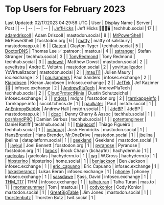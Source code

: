 # Top Users for February 2023
Last Updated: 02/17/2023 04:29:56 UTC
| User | Display Name | Server | Post |
| -- | -- | -- | -- |
| [JeffHicks](https://techhub.social/@JeffHicks) | Jeff Hicks 🐶🎼🍷🖥️ | techhub.social | 17 |
| [adamdriscoll](https://mastodon.social/@adamdriscoll) | Adam Driscoll | mastodon.social | 8 |
| [MrPowerShell](https://fosstodon.org/@MrPowerShell) | MrPowerShell | fosstodon.org | 6 |
| [matty](https://mastodonapp.uk/@matty) | matty of salisbury | mastodonapp.uk | 6 |
| [Clatent](https://techhub.social/@Clatent) | Clayton Tyger | techhub.social | 5 |
| [DoctorDNS](https://masto.ai/@DoctorDNS) | Thomas Lee ✅ :patreon: | masto.ai | 4 |
| [sstranger](https://techhub.social/@sstranger) | Stefan Stranger | techhub.social | 3 |
| [TonyRedmond](https://techhub.social/@TonyRedmond) | Tony Redmond | techhub.social | 3 |
| [mdowst](https://mastodon.social/@mdowst) | Matthew Dowst | mastodon.social | 2 |
| [aeveltstra](https://mastodon.social/@aeveltstra) | André E. Veltstra | mastodon.social | 2 |
| [yovirtualizador](https://mastodon.social/@yovirtualizador) | YoVirtualizador | mastodon.social | 2 |
| [jmau111](https://ioc.exchange/@jmau111) | Julien Maury | ioc.exchange | 2 |
| [paulsanders](https://infosec.exchange/@paulsanders) | Paul Sanders | infosec.exchange | 2 |
| [Kjacobsen](https://infosec.exchange/@Kjacobsen) | Kieran Jacobsen | infosec.exchange | 2 |
| [JefTek](https://infosec.exchange/@JefTek) | Jef Kazimer😶‍🌫️ | infosec.exchange | 2 |
| [AndrewPlaTech](https://techhub.social/@AndrewPlaTech) | AndrewPlaTech | techhub.social | 2 |
| [CloudProtectNinja](https://infosec.exchange/@CloudProtectNinja) | Dustin Schutzeichel | infosec.exchange | 2 |
| [mdgrs](https://fosstodon.org/@mdgrs) | mdgrs | fosstodon.org | 2 |
| [tarnkappeinfo](https://social.tchncs.de/@tarnkappeinfo) | Tarnkappe.info | social.tchncs.de | 1 |
| [paulkater](https://mstdn.social/@paulkater) | Paul | mstdn.social | 1 |
| [AnEntropyBubble](https://mstdn.social/@AnEntropyBubble) | Andrew Hall | mstdn.social | 1 |
| [JdeBP](https://mastodonapp.uk/@JdeBP) | JdeBP | mastodonapp.uk | 1 |
| [dcac](https://techhub.social/@dcac) | Denny Cherry & Assoc | techhub.social | 1 |
| [poshlandPRO](https://techhub.social/@poshlandPRO) | Damian Garbus | techhub.social | 1 |
| [potentengineer](https://techhub.social/@potentengineer) | Daniel Ratliff | techhub.social | 1 |
| [thiagocsf](https://techhub.social/@thiagocsf) | Thiago Figueiró | techhub.social | 1 |
| [joshooaj](https://mastodon.social/@joshooaj) | Josh Hendricks | mastodon.social | 1 |
| [HansBrender](https://mastodon.social/@HansBrender) | Hans Brender, Mr.OneDrive | mastodon.social | 1 |
| [jbelina](https://dataplatform.social/@jbelina) | jbelina | dataplatform.social | 1 |
| [geekland](https://mastodon.social/@geekland) | Geekland | mastodon.social | 1 |
| [jaykul](https://fosstodon.org/@jaykul) | Joel Bennett | fosstodon.org | 1 |
| [pyranose](https://fosstodon.org/@pyranose) | Pyranose | fosstodon.org | 1 |
| [brock](https://hachyderm.io/@brock) | Brock Chapin (bchap1n) | hachyderm.io | 1 |
| [gaelcolas](https://hachyderm.io/@gaelcolas) | gaelcolas | hachyderm.io | 1 |
| [wg](https://hachyderm.io/@wg) | W.Gross | hachyderm.io | 1 |
| [hipsterino](https://home.social/@hipsterino) | hipsterino | home.social | 1 |
| [benjackson](https://infosec.exchange/@benjackson) | Ben Jackson | infosec.exchange | 1 |
| [eric_capuano](https://infosec.exchange/@eric_capuano) | Eric Capuano | infosec.exchange | 1 |
| [lukasberancz](https://infosec.exchange/@lukasberancz) | Lukas Beran | infosec.exchange | 1 |
| [phoney](https://infosec.exchange/@phoney) | phoney | infosec.exchange | 1 |
| [sassdawe](https://infosec.exchange/@sassdawe) | Sass, David | infosec.exchange | 1 |
| [THM_T17](https://infosec.exchange/@THM_T17) | THM | infosec.exchange | 1 |
| [talhaturan](https://mas.to/@talhaturan) | Talha Turan | mas.to | 1 |
| [mortensummer](https://masto.ai/@mortensummer) | Tom | masto.ai | 1 |
| [codykonior](https://mastodon.social/@codykonior) | Cody Konior | mastodon.social | 1 |
| [GreatBigTable](https://mastodon.social/@GreatBigTable) | Jim Jones | mastodon.social | 1 |
| [thorstenbutz](https://twit.social/@thorstenbutz) | Thorsten Butz | twit.social | 1 |
